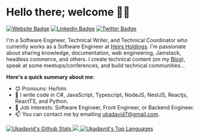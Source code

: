 # Hello there; welcome 👋🏾

[![Website Badge](https://img.shields.io/badge/-Ukazee-000000?style=for-the-badge&logo=Google-Chrome&logoColor=white&link=https://ukazeeportfolio.netlify.app/)](https://ukadavid.me/) [![Linkedin Badge](https://img.shields.io/badge/-Tobechukwu-blue?style=for-the-badge&logo=Linkedin&logoColor=white&link=https://www.linkedin.com/in/uka-david/)](https://www.linkedin.com/in/uka-david/) [![Twitter Badge](https://img.shields.io/badge/-@Tobechukwu-1ca0f1?style=for-the-badge&logo=twitter&logoColor=white&link=https://twitter.com/Ukadavid7)](https://twitter.com/Ukadavid7)

I'm a Software Engineer, Technical Writer, and Technical Coordinator who currently works as a Software Engineer at [Heirs Holdings](https://www.heirsholdings.com/). I'm passionate about sharing knowledge, documentation, web engineering, Jamstack, headless commerce, and others. I create technical content (on my [Blog](https://hashnode.com/@Codeplater)), speak at some meetups/conferences, and build technical communities...

**Here's a quick summary about me**:

- 😊 Pronouns: He/him
- 🌱 I write code in C#, JavaScript, Typescript, NodeJS, NestJS, Reactjs, ReactTS, and Python.
- 💼 Job interests: Software Engineer, Front Engineer, or Backend Engineer.
- 📫 You can contact me by emailing ukadavid7@gmail.com.

<a href="https://github.com/ukadavid">
  <img alt="Ukadavid's Github Stats" src="https://github-readme-stats.vercel.app/api?username=ukadavid&show_icons=true&count_private=true&theme=react&hide_border=true&bg_color=1d2a3a" />
</a>

<a href="http://www.github.com/ukadavid">
  <img src="https://github-readme-streak-stats.herokuapp.com/?user=ukadavid&stroke=ffffff&background=1d2a3a&ring=5BCDEC&fire=5BCDEC&currStreakNum=ffffff&currStreakLabel=5BCDEC&sideNums=ffffff&sideLabels=ffffff&dates=ffffff&hide_border=true" />
</a>

<a href="https://github.com/ukadavid">
  <img alt="Ukadavid's Top Languages" src="https://github-readme-stats.vercel.app/api/top-langs/?username=ukadavid&langs_count=8&count_private=true&layout=compact&theme=react&hide_border=true&bg_color=1d2a3a"/>
</a>
